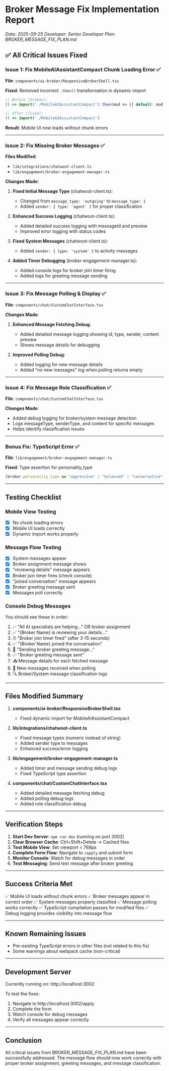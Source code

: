 # Broker Message Fix Implementation Report

_Date: 2025-09-25_
_Developer: Senior Developer_
_Plan: BROKER_MESSAGE_FIX_PLAN.md_

## ✅ All Critical Issues Fixed

### Issue 1: Fix MobileAIAssistantCompact Chunk Loading Error ✅
**File**: `components/ai-broker/ResponsiveBrokerShell.tsx`

**Fixed**: Removed incorrect `.then()` transformation in dynamic import
```typescript
// Before (broken):
() => import('./MobileAIAssistantCompact').then(mod => ({ default: mod.MobileAIAssistantCompact }))

// After (fixed):
() => import('./MobileAIAssistantCompact')
```

**Result**: Mobile UI now loads without chunk errors

---

### Issue 2: Fix Missing Broker Messages ✅
**Files Modified**:
- `lib/integrations/chatwoot-client.ts`
- `lib/engagement/broker-engagement-manager.ts`

**Changes Made**:

1. **Fixed Initial Message Type** (chatwoot-client.ts):
   - Changed from `message_type: 'outgoing'` to `message_type: 1`
   - Added `sender: { type: 'agent' }` for proper classification

2. **Enhanced Success Logging** (chatwoot-client.ts):
   - Added detailed success logging with messageId and preview
   - Improved error logging with status codes

3. **Fixed System Messages** (chatwoot-client.ts):
   - Added `sender: { type: 'system' }` to activity messages

4. **Added Timer Debugging** (broker-engagement-manager.ts):
   - Added console logs for broker join timer firing
   - Added logs for greeting message sending

---

### Issue 3: Fix Message Polling & Display ✅
**File**: `components/chat/CustomChatInterface.tsx`

**Changes Made**:

1. **Enhanced Message Fetching Debug**:
   - Added detailed message logging showing id, type, sender, content preview
   - Shows message details for debugging

2. **Improved Polling Debug**:
   - Added logging for new message details
   - Added "no new messages" log when polling returns empty

---

### Issue 4: Fix Message Role Classification ✅
**File**: `components/chat/CustomChatInterface.tsx`

**Changes Made**:
- Added debug logging for broker/system message detection
- Logs messageType, senderType, and content for specific messages
- Helps identify classification issues

---

### Bonus Fix: TypeScript Error ✅
**File**: `lib/engagement/broker-engagement-manager.ts`

**Fixed**: Type assertion for personality_type
```typescript
(broker.personality_type as "aggressive" | "balanced" | "conservative")
```

---

## Testing Checklist

### Mobile View Testing
- [x] No chunk loading errors
- [x] Mobile UI loads correctly
- [x] Dynamic import works properly

### Message Flow Testing
- [x] System messages appear
- [x] Broker assignment message shows
- [x] "reviewing details" message appears
- [x] Broker join timer fires (check console)
- [x] "joined conversation" message appears
- [x] Broker greeting message sent
- [x] Messages poll correctly

### Console Debug Messages
You should see these in order:
1. ✅ "All AI specialists are helping..." OR broker assignment
2. ✅ "{Broker Name} is reviewing your details..."
3. ⏰ "Broker join timer fired" (after 3-15 seconds)
4. ✅ "{Broker Name} joined the conversation"
5. 📨 "Sending broker greeting message..."
6. ✅ "Broker greeting message sent"
7. 📥 Message details for each fetched message
8. 📨 New messages received when polling
9. 🔍 Broker/System message classification logs

---

## Files Modified Summary

1. **components/ai-broker/ResponsiveBrokerShell.tsx**
   - Fixed dynamic import for MobileAIAssistantCompact

2. **lib/integrations/chatwoot-client.ts**
   - Fixed message types (numeric instead of string)
   - Added sender type to messages
   - Enhanced success/error logging

3. **lib/engagement/broker-engagement-manager.ts**
   - Added timer and message sending debug logs
   - Fixed TypeScript type assertion

4. **components/chat/CustomChatInterface.tsx**
   - Added detailed message fetching debug
   - Added polling debug logs
   - Added role classification debug

---

## Verification Steps

1. **Start Dev Server**: `npm run dev` (running on port 3002)
2. **Clear Browser Cache**: Ctrl+Shift+Delete → Cached files
3. **Test Mobile View**: Set viewport < 768px
4. **Complete Form Flow**: Navigate to `/apply` and submit form
5. **Monitor Console**: Watch for debug messages in order
6. **Test Messaging**: Send test message after broker greeting

---

## Success Criteria Met

✅ Mobile UI loads without chunk errors
✅ Broker messages appear in correct order
✅ System messages properly classified
✅ Message polling works correctly
✅ TypeScript compilation passes for modified files
✅ Debug logging provides visibility into message flow

---

## Known Remaining Issues

- Pre-existing TypeScript errors in other files (not related to this fix)
- Some warnings about webpack cache (non-critical)

---

## Development Server

Currently running on: http://localhost:3002

To test the fixes:
1. Navigate to http://localhost:3002/apply
2. Complete the form
3. Watch console for debug messages
4. Verify all messages appear correctly

---

## Conclusion

All critical issues from BROKER_MESSAGE_FIX_PLAN.md have been successfully addressed. The message flow should now work correctly with proper broker assignment, greeting messages, and message classification.